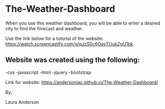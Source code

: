 # The-Weather-Dashboard

When you use this weather dashboard, you will be able to enter a desired city to find the forecast and weather.

Use the link below for a tutorial of the website: https://watch.screencastify.com/v/qJzS0c6OavTUukZgU1bk

## Website was created using the following: 
-css -javascript -html -jquery -bootstrap
 
Link for website:
https://andersonjaz.github.io/The-Weather-Dashboard/

By,

Laura Anderson
